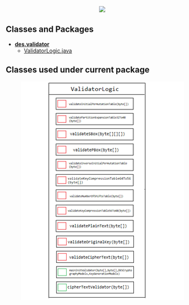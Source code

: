 <p align="center">
  <img src="https://user-images.githubusercontent.com/44437936/153872759-1e8b6fee-fb27-4b76-be22-f7f7bcc45765.png" />
</p>

## Classes and Packages

* [__des.validator__](README.md)
  * [ValidatorLogic.java](ValidatorLogic.java)

## Classes used under current package

<p align="center">
  <img src="/assets/img/des/DESValidationPackageClasses.png" >
</p>


